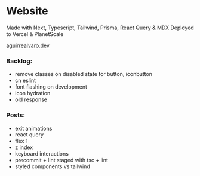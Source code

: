 # Website

Made with Next, Typescript, Tailwind, Prisma, React Query & MDX
Deployed to Vercel & PlanetScale

[aguirrealvaro.dev](https://aguirrealvaro.dev)

### Backlog:

- remove classes on disabled state for button, iconbutton
- cn eslint
- font flashing on development
- icon hydration
- old response

### Posts:

- exit animations
- react query
- flex 1
- z index
- keyboard interactions
- precommit + lint staged with tsc + lint
- styled components vs tailwind
